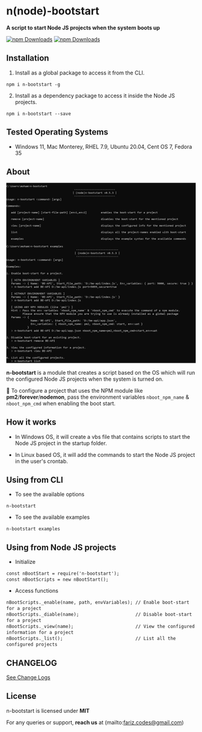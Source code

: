 # n(node)-bootstart
**A script to start Node JS projects when the system boots up**

[![npm Downloads](https://img.shields.io/npm/dm/n-bootstart.svg?style=flat-square)](https://www.npmjs.com/package/n-bootstart)
[![npm Downloads](https://img.shields.io/npm/dy/n-bootstart.svg?style=flat-square)](https://www.npmjs.com/package/n-bootstart)

## Installation

1. Install as a global package to access it from the CLI.

```
npm i n-bootstart -g
```

2. Install as a dependency package to access it inside the Node JS projects.

```
npm i n-bootstart --save
```

## Tested Operating Systems

- Windows 11, Mac Monterey, RHEL 7.9, Ubuntu 20.04, Cent OS 7, Fedora 35

## About

<img align="left" src="https://github.com/fariz-codes/npm-images/blob/master/n-bootstart/cli.png?raw=true" alt="CLI Options">
<img src="https://github.com/fariz-codes/npm-images/blob/master/n-bootstart/examples.png?raw=true" alt="CLI Examples">


**n-bootstart** is a module that creates a script based on the OS which will run the configured Node JS projects when the system is turned on.

:pushpin: To configure a project that uses the NPM module like **pm2**/**forever**/**nodemon**, pass the environment variables `nboot_npm_name` & `nboot_npm_cmd` when enabling the boot start.

## How it works

- In Windows OS, it will create a vbs file that contains scripts to start the Node JS project in the startup folder.

- In Linux based OS, it will add the commands to start the Node JS project in the user's crontab.

## Using from CLI

- To see the available options

```
n-bootstart
```

- To see the available examples

```
n-bootstart examples
```

## Using from Node JS projects

- Initialize

```
const nBootStart = require('n-bootstart');
const nBootScripts = new nBootStart();
```

- Access functions

```
nBootScripts._enable(name, path, envVariables); // Enable boot-start for a project
nBootScripts._diable(name);                     // Disable boot-start for a project
nBootScripts._view(name);                       // View the configured information for a project
nBootScripts._list();                           // List all the configured projects
```

## CHANGELOG

[See Change Logs](https://github.com/fariz-codes/n-bootstart/blob/main/CHANGELOG.md)

## License

n-bootstart is licensed under **MIT**

For any queries or support, **reach us** at (mailto:fariz.codes@gmail.com)